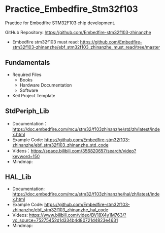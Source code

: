 # Practice_Embedfire_Stm32f103
Practice for Embedfire STM32F103 chip development.

GitHub Repository: https://github.com/Embedfire-stm32f103-zhinanzhe
- Embedfire stm32f103 must read: https://github.com/Embedfire-stm32f103-zhinanzhe/ebf_stm32f103_zhinanzhe_must_read/tree/master

## Fundamentals
- Required Files
    - Books
    - Hardware Documentation
    - Software
- Keil Project Template

## StdPeriph_Lib
- Documentation：https://doc.embedfire.com/mcu/stm32/f103zhinanzhe/std/zh/latest/index.html
- Example Code: https://github.com/Embedfire-stm32f103-zhinanzhe/ebf_stm32f103_zhinanzhe_std_code
- Videos：https://space.bilibili.com/356820657/search/video?keyword=150
- Mindmap:

## HAL_Lib
- Documentation: https://doc.embedfire.com/mcu/stm32/f103zhinanzhe/hal/zh/latest/index.html
- Example Code: https://github.com/Embedfire-stm32f103-zhinanzhe/ebf_stm32f103_zhinanzhe_hal_code
- Videos: https://www.bilibili.com/video/BV18X4y1M763/?vd_source=75275452d1d334b4d80721d4823e4631
- Mindmap:

